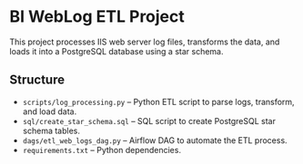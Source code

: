 # BI WebLog ETL Project

This project processes IIS web server log files, transforms the data, and loads it into a PostgreSQL database using a star schema.

## Structure

- `scripts/log_processing.py` – Python ETL script to parse logs, transform, and load data.
- `sql/create_star_schema.sql` – SQL script to create PostgreSQL star schema tables.
- `dags/etl_web_logs_dag.py` – Airflow DAG to automate the ETL process.
- `requirements.txt` – Python dependencies.
